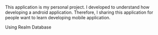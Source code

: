 This application is my personal project. I developed to understand how developing a android application. Therefore,
I sharing this application for people want to learn developing mobile application.

Using Realm Database